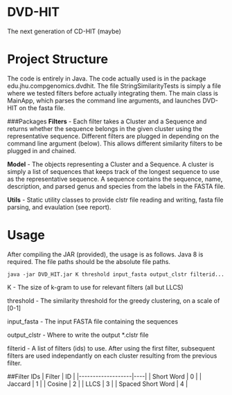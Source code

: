# DVD-HIT
The next generation of CD-HIT (maybe)

# Project Structure
The code is entirely in Java. The code actually used is in the package edu.jhu.compgenomics.dvdhit. The file StringSimilarityTests is simply a file where we tested filters before actually integrating them. The main class is MainApp, which parses the command line arguments, and launches DVD-HIT on the fasta file.

###Packages
**Filters** - Each filter takes a Cluster and a Sequence and returns whether the sequence belongs in the given cluster using the representative sequence. Different filters are plugged in depending on the command line argument (below). This allows different similarity filters to be plugged in and chained.

**Model** - The objects representing a Cluster and a Sequence. A cluster is simply a list of sequences that keeps track of the longest sequence to use as the representative sequence. A sequence contains the sequence, name, description, and parsed genus and species from the labels in the FASTA file.

**Utils** - Static utility classes to provide clstr file reading and writing, fasta file parsing, and evaulation (see report).

# Usage
After compiling the JAR (provided), the usage is as follows. Java 8 is required. The file paths should be the absolute file paths.

    java -jar DVD_HIT.jar K threshold input_fasta output_clstr filterid...

K - The size of k-gram to use for relevant filters (all but LLCS)

threshold - The similarity threshold for the greedy clustering, on a scale of [0-1]

input_fasta - The input FASTA file containing the sequences

output_clstr - Where to write the output *.clstr file

filterid - A list of filters (ids) to use. After using the first filter, subsequent filters are used independantly on each cluster resulting from the previous filter.

##Filter IDs
| Filter            | ID |
|-------------------|----|
| Short Word        | 0  |
| Jaccard           | 1  |
| Cosine            | 2  |
| LLCS              | 3  |
| Spaced Short Word | 4  |
